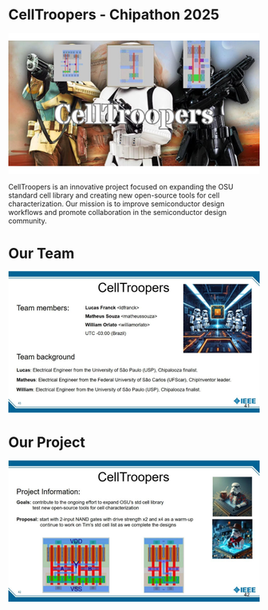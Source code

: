 # CellTroopers - Chipathon 2025

![Propose](Chipathon%20Propose.png)

CellTroopers is an innovative project focused on expanding the OSU standard cell library and creating new open-source tools for cell characterization. Our mission is to improve semiconductor design workflows and promote collaboration in the semiconductor design community.

# Our Team

![Propose](Chipathon%20Propose%20-%20Team.png)

# Our Project 

![Propose](Chipathon%20Propose%20-%20Project.png)
